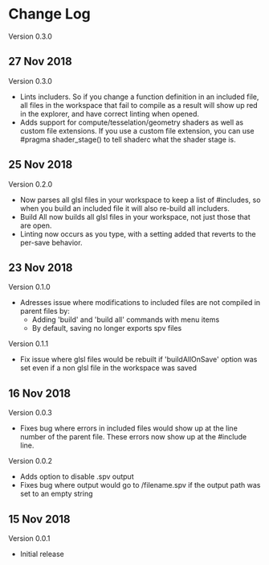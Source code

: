 # Change Log
Version 0.3.0

## 27 Nov 2018

Version 0.3.0
- Lints includers. So if you change a function definition in an included file, all files in the workspace that fail to compile as a result will show up red in the explorer, and have correct linting when opened.
- Adds support for compute/tesselation/geometry shaders as well as custom file extensions. If you use a custom file extension, you can use #pragma shader_stage() to tell shaderc what the shader stage is.

## 25 Nov 2018

Version 0.2.0
- Now parses all glsl files in your workspace to keep a list of #includes, so when you build an included file it will also re-build all includers.
- Build All now builds all glsl files in your workspace, not just those that are open.
- Linting now occurs as you type, with a setting added that reverts to the per-save behavior.

## 23 Nov 2018

Version 0.1.0
- Adresses issue where modifications to included files are not compiled in parent files by:
    - Adding 'build' and 'build all' commands with menu items
    - By default, saving no longer exports spv files
    
Version 0.1.1
- Fix issue where glsl files would be rebuilt if 'buildAllOnSave' option was set even if a non glsl file in the workspace was saved
    

## 16 Nov 2018

Version 0.0.3
- Fixes bug where errors in included files would show up at the line number of the parent file. These errors now show up at the #include line.

Version 0.0.2
- Adds option to disable .spv output
- Fixes bug where output would go to /filename.spv if the output path was set to an empty string

## 15 Nov 2018
Version 0.0.1
- Initial release